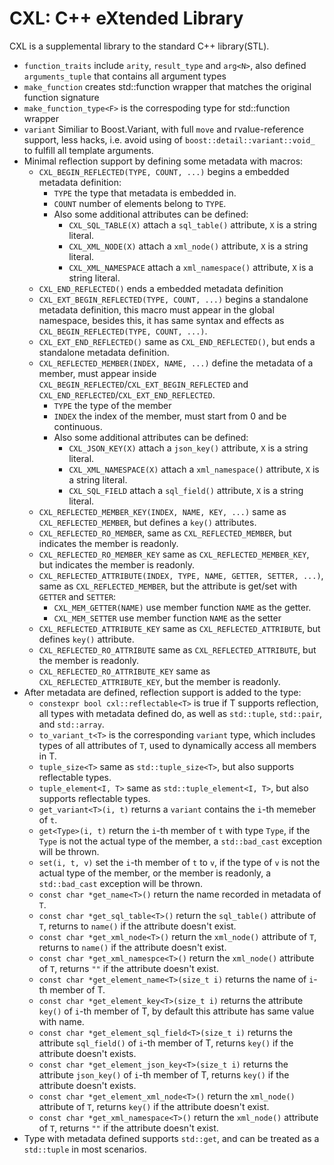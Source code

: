 CXL: C++ eXtended Library
========

CXL is a supplemental library to the standard C++ library(STL).

* `function_traits` include `arity`, `result_type` and `arg<N>`, also defined `arguments_tuple` that contains all argument types
* `make_function` creates std::function wrapper that matches the original function signature
* `make_function_type<F>` is the correspoding type for std::function wrapper
* `variant` Similiar to Boost.Variant, with full `move` and rvalue-reference support, less hacks, i.e. avoid using of `boost::detail::variant::void_` to fulfill all template arguments.
* Minimal reflection support by defining some metadata with macros:
    - `CXL_BEGIN_REFLECTED(TYPE, COUNT, ...)` begins a embedded metadata definition:
        + `TYPE` the type that metadata is embedded in.
        + `COUNT` number of elements belong to `TYPE`.
        + Also some additional attributes can be defined:
            * `CXL_SQL_TABLE(X)` attach a `sql_table()` attribute, `X` is a string literal.
            * `CXL_XML_NODE(X)` attach a `xml_node()` attribute, `X` is a string literal.
            * `CXL_XML_NAMESPACE` attach a `xml_namespace()` attribute, `X` is a string literal.
    - `CXL_END_REFLECTED()` ends a embedded metadata definition
    - `CXL_EXT_BEGIN_REFLECTED(TYPE, COUNT, ...)` begins a standalone metadata definition, this macro must appear in the global namespace, besides this, it has same syntax and effects as `CXL_BEGIN_REFLECTED(TYPE, COUNT, ...)`.
    - `CXL_EXT_END_REFLECTED()` same as `CXL_END_REFLECTED()`, but ends a standalone metadata definition.
    - `CXL_REFLECTED_MEMBER(INDEX, NAME, ...)` define the metadata of a member, must appear inside `CXL_BEGIN_REFLECTED`/`CXL_EXT_BEGIN_REFLECTED` and `CXL_END_REFLECTED`/`CXL_EXT_END_REFLECTED`.
        + `TYPE` the type of the member
        + `INDEX` the index of the member, must start from 0 and be continuous.
        + Also some additional attributes can be defined:
            * `CXL_JSON_KEY(X)` attach a `json_key()` attribute, `X` is a string literal.
            * `CXL_XML_NAMESPACE(X)` attach a `xml_namespace()` attribute, `X` is a string literal.
            * `CXL_SQL_FIELD` attach a `sql_field()` attribute, `X` is a string literal.
    - `CXL_REFLECTED_MEMBER_KEY(INDEX, NAME, KEY, ...)` same as `CXL_REFLECTED_MEMBER`, but defines a `key()` attributes.
    - `CXL_REFLECTED_RO_MEMBER`, same as `CXL_REFLECTED_MEMBER`, but indicates the member is readonly.
    - `CXL_REFLECTED_RO_MEMBER_KEY` same as `CXL_REFLECTED_MEMBER_KEY`, but indicates the member is readonly.
    - `CXL_REFLECTED_ATTRIBUTE(INDEX, TYPE, NAME, GETTER, SETTER, ...)`, same as `CXL_REFLECTED_MEMBER`, but the attribute is get/set with `GETTER` and `SETTER`:
        + `CXL_MEM_GETTER(NAME)` use member function `NAME` as the getter.
        + `CXL_MEM_SETTER` use member function `NAME` as the setter
    - `CXL_REFLECTED_ATTRIBUTE_KEY` same as `CXL_REFLECTED_ATTRIBUTE`, but defines `key()` attribute.
    - `CXL_REFLECTED_RO_ATTRIBUTE` same as `CXL_REFLECTED_ATTRIBUTE`, but the member is readonly.
    - `CXL_REFLECTED_RO_ATTRIBUTE_KEY` same as `CXL_REFLECTED_ATTRIBUTE_KEY`, but the member is readonly.
* After metadata are defined, reflection support is added to the type:
    - `constexpr bool cxl::reflectable<T>` is true if T supports reflection, all types with metadata defined do, as well as `std::tuple`, `std::pair`, and `std::array`.
    - `to_variant_t<T>` is the corresponding `variant` type, which includes types of all attributes of `T`, used to dynamically access all members in T.
    - `tuple_size<T>` same as `std::tuple_size<T>`, but also supports reflectable types.
    - `tuple_element<I, T>` same as `std::tuple_element<I, T>`, but also supports reflectable types.
    - `get_variant<T>(i, t)` returns a `variant` contains the `i`-th memeber of `t`.
    - `get<Type>(i, t)` return the `i`-th member of `t` with type `Type`, if the `Type` is not the actual type of the member, a `std::bad_cast` exception will be thrown.
    - `set(i, t, v)` set the `i`-th member of `t` to `v`, if the type of `v` is not the actual type of the member, or the member is readonly, a `std::bad_cast` exception will be thrown.
    - `const char *get_name<T>()` return the name recorded in metadata of `T`.
    - `const char *get_sql_table<T>()` return the `sql_table()` attribute of `T`, returns to `name()` if the attribute doesn't exist.
    - `const char *get_xml_node<T>()` return the `xml_node()` attribute of `T`, returns to `name()` if the attribute doesn't exist.
    - `const char *get_xml_namespce<T>()` return the `xml_node()` attribute of `T`, returns `""` if the attribute doesn't exist.
    - `const char *get_element_name<T>(size_t i)` returns the name of `i`-th member of T.
    - `const char *get_element_key<T>(size_t i)` returns the attribute `key()` of `i`-th member of T, by default this attribute has same value with name.
    - `const char *get_element_sql_field<T>(size_t i)` returns the attribute `sql_field()` of `i`-th member of T, returns `key()` if the attribute doesn't exists.
    - `const char *get_element_json_key<T>(size_t i)` returns the attribute `json_key()` of `i`-th member of T, returns `key()` if the attribute doesn't exists.
    - `const char *get_element_xml_node<T>()` return the `xml_node()` attribute of `T`, returns `key()` if the attribute doesn't exist.
    - `const char *get_xml_namespace<T>()` return the `xml_node()` attribute of `T`, returns `""` if the attribute doesn't exist.
* Type with metadata defined supports `std::get`, and can be treated as a `std::tuple` in most scenarios.












